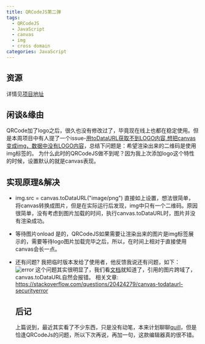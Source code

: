 ```yaml
---
title: QRCodeJS第二弹
tags:
  - QRCodeJS
  - JavaScript
  - canvas
  - img
  - cross domain
categories: JavaScript
---
```


## 资源
详情见[项目地址](https://github.com/JianmingXia/QRCodeJS)

## 闲谈&缘由
QRCode加了logo之后，很久也没有修改过了，毕竟现在线上也都在稳定使用。但是本周项目中有人提了一个issue-[用toDataURL获取不到LOGO内容,想把canvas变成img，数据中没有LOGO内容](https://github.com/JianmingXia/QRCodeJS/issues/1)，总结下问题是：希望渲染出来的二维码是使用img标签的。
为什么此时的QRCodeJS做不到呢？因为我上次添加logo这个特性的时候，设置默认的就是canvas表现。
<!-- more -->

## 实现原理&解决
- img.src = canvas.toDataURL("image/png")
  直接如上设置，想法很简单，将canvas转换成图片，但是在实际运行后发现，img中只有一个二维码。原因很简单，没有考虑到图片加载的时间，执行canvas.toDataURL时，图片并没有渲染成功。


- 等待图片onload
  是的，QRCodeJS如果需要让渲染出来的图片是img标签展示的，需要等待logo图片加载完毕之后，所以，在时间上相对于直接使用canvas会长一点。


- 还有问题?
  我把临时版本发给了使用者，他反馈我说还有问题，如下：
  ![error](https://user-images.githubusercontent.com/28302478/28298978-08fe623e-6ba9-11e7-949e-f976c6c25855.png)
  这个问题其实很明显了，我们看[文档](https://developer.mozilla.org/zh-CN/docs/Web/API/HTMLCanvasElement/toDataURL)就知道了，引用的图片跨域了，canvas.toDataURL自然会报错。
  相关文章:
  https://stackoverflow.com/questions/20424279/canvas-todataurl-securityerror

  ## 后记
  上篇说到，最近其实看了不少东西，只是没有动笔，本来计划聊聊[quill](https://github.com/quilljs/quill)，但是恰逢QRCodeJs的问题，所以下次再说，再加一句，这款编辑器真的很不错。

